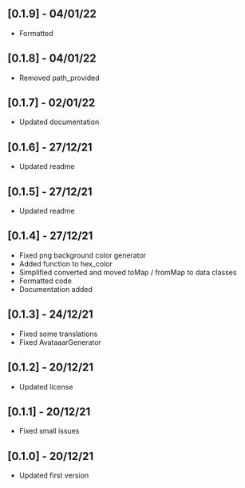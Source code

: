 ## [0.1.9] - 04/01/22

* Formatted

## [0.1.8] - 04/01/22

* Removed path_provided

## [0.1.7] - 02/01/22

* Updated documentation

## [0.1.6] - 27/12/21

* Updated readme

## [0.1.5] - 27/12/21

* Updated readme

## [0.1.4] - 27/12/21

* Fixed png background color generator
* Added function to hex_color
* Simplified converted and moved toMap / fromMap to data classes
* Formatted code
* Documentation added

## [0.1.3] - 24/12/21

* Fixed some translations
* Fixed AvataaarGenerator

## [0.1.2] - 20/12/21

* Updated license
 
## [0.1.1] - 20/12/21

* Fixed small issues

## [0.1.0] - 20/12/21

* Updated first version